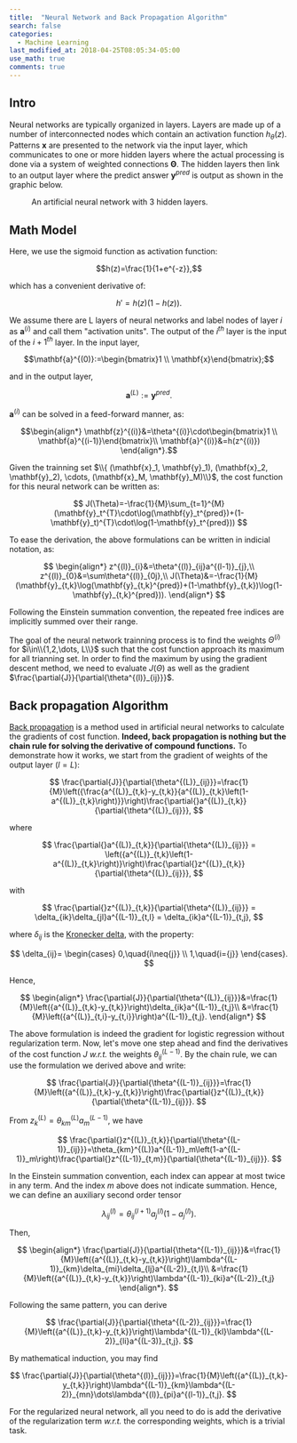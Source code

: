 ```yaml
---
title:  "Neural Network and Back Propagation Algorithm"
search: false
categories: 
  - Machine Learning
last_modified_at: 2018-04-25T08:05:34-05:00
use_math: true
comments: true
---
```


## Intro
Neural networks are typically organized in layers. Layers are made up of a number of interconnected nodes which contain an activation function $h_\theta(z)$. Patterns $\mathbf{x}$ are presented to the network via the input layer, which communicates to one or more hidden layers where the actual processing is done via a system of weighted connections $\mathbf{\Theta}$.  The hidden layers then link to an output layer where the predict answer $\mathbf{y}^{pred}$ is output as shown in the graphic below.

<figure style="width: 450px" class="align-center">
  <img src="{{ site.url }}{{ site.baseurl }}/assets/images/tikz41.png" alt="">
  <figcaption>An artificial neural network with 3 hidden layers.</figcaption>
</figure> 

## Math Model

Here, we use the sigmoid function as activation function:

$$h(z)=\frac{1}{1+e^{-z}},$$

which has a convenient derivative of:

$$h'=h(z)(1-h(z)).$$

We assume there are L layers of neural networks and label nodes of layer $i$ as $\mathbf{a}^{(i)}$ and call them "activation units". The output of the $i^{th}$ layer is the input of the $i+1^{th}$ layer. In the input layer,

 $$\mathbf{a}^{(0)}:=\begin{bmatrix}1 \\ \mathbf{x}\end{bmatrix};$$

 and in the output layer,

 $$\mathbf{a}^{(L)}:=\mathbf{y}^{pred}.$$

 $\mathbf{a}^{(i)}$ can be solved in a feed-forward manner, as:

  $$\begin{align*}
  \mathbf{z}^{(i)}&=\theta^{(i)}\cdot\begin{bmatrix}1 \\ \mathbf{a}^{(i-1)}\end{bmatrix}\\
  \mathbf{a}^{(i)}&=h(z^{(i)})
  \end{align*}.$$

Given the trainning set $\\{ (\mathbf{x}_1, \mathbf{y}_1), (\mathbf{x}_2, \mathbf{y}_2), \cdots, (\mathbf{x}_M, \mathbf{y}_M)\\}$, the cost function for this neural network can be written as:

$$
J(\Theta)=-\frac{1}{M}\sum_{t=1}^{M}(\mathbf{y}_t^{T}\cdot\log(\mathbf{y}_t^{pred})+(1-\mathbf{y}_t)^{T}\cdot\log(1-\mathbf{y}_t^{pred}))
$$

To ease the derivation, the above formulations can be written in indicial notation, as:

$$
\begin{align*}
  z^{(l)}_{i}&=\theta^{(l)}_{ij}a^{(l-1)}_{j},\\
  z^{(l)}_{0}&=\sum\theta^{(l)}_{0j},\\
  J(\Theta)&=-\frac{1}{M}(\mathbf{y}_{t,k}\log(\mathbf{y}_{t,k}^{pred})+(1-\mathbf{y}_{t,k})\log(1-\mathbf{y}_{t,k}^{pred})).
\end{align*}
$$

Following the Einstein summation convention, the repeated free indices are implicitly summed over their range.

The goal of the neural network trainning process is to find the weights $\Theta^{(i)}$ for $i\in\\{1,2,\dots, L\\}$ such that the cost function approach its maximum for all trianning set. In order to find the maximum by using the gradient descent method, we need to evaluate $J(\Theta)$ as well as the gradient $\frac{\partial{J}}{\partial{\theta^{(l)}_{ij}}}$.

## Back propagation Algorithm

[Back propagation](https://en.wikipedia.org/wiki/Backpropagation) is a method used in artificial neural networks to calculate the gradients of cost function. **Indeed, back propagation is nothing but the chain rule for solving the derivative of compound functions.** To demonstrate how it works, we start from the gradient of weights of the output layer ($l=L$):

$$
  \frac{\partial{J}}{\partial{\theta^{(L)}_{ij}}}=\frac{1}{M}\left({\frac{a^{(L)}_{t,k}-y_{t,k}}{a^{(L)}_{t,k}\left(1-a^{(L)}_{t,k}\right)}}\right)\frac{\partial{}a^{(L)}_{t,k}}{\partial{\theta^{(L)}_{ij}}},
$$

where 

$$
  \frac{\partial{}a^{(L)}_{t,k}}{\partial{\theta^{(L)}_{ij}}} = \left({a^{(L)}_{t,k}\left(1-a^{(L)}_{t,k}\right)}\right)\frac{\partial{}z^{(L)}_{t,k}}{\partial{\theta^{(L)}_{ij}}},
$$

with

$$
  \frac{\partial{}z^{(L)}_{t,k}}{\partial{\theta^{(L)}_{ij}}} = \delta_{ik}\delta_{jl}a^{(L-1)}_{t,l} = \delta_{ik}a^{(L-1)}_{t,j},
$$

where $\delta_{ij}$ is the [Kronecker delta](https://en.wikipedia.org/wiki/Kronecker_delta), with the property:

$$
\delta_{ij}=
  \begin{cases}
    0,\quad{i\neq{j}} \\
    1,\quad{i={j}}
  \end{cases}.
$$

Hence,

$$
  \begin{align*}
    \frac{\partial{J}}{\partial{\theta^{(L)}_{ij}}}&=\frac{1}{M}\left({a^{(L)}_{t,k}-y_{t,k}}\right)\delta_{ik}a^{(L-1)}_{t,j}\\
    &=\frac{1}{M}\left({a^{(L)}_{t,i}-y_{t,i}}\right)a^{(L-1)}_{t,j}.
  \end{align*}
$$

The above formulation is indeed the gradient for logistic regression without regularization term. Now, let's move one step ahead and find the derivatives of the cost function $J$ *w.r.t.* the weights $\theta^{(L-1)}_{ij}$. By the chain rule, we can use the formulation we derived above and write:

$$
  \frac{\partial{J}}{\partial{\theta^{(L-1)}_{ij}}}=\frac{1}{M}\left({a^{(L)}_{t,k}-y_{t,k}}\right)\frac{\partial{}z^{(L)}_{t,k}}{\partial{\theta^{(L-1)}_{ij}}}.
$$

From $z_k^{(L)}=\theta_{km}^{(L)}a^{(L-1)}_m$, we have

$$
  \frac{\partial{}z^{(L)}_{t,k}}{\partial{\theta^{(L-1)}_{ij}}}=\theta_{km}^{(L)}a^{(L-1)}_m\left(1-a^{(L-1)}_m\right)\frac{\partial{}z^{(L-1)}_{t,m}}{\partial{\theta^{(L-1)}_{ij}}}.
$$

In the Einstein summation convention, each index can appear at most twice in any term. And the index $m$ above does not indicate summation. Hence, we can define an auxiliary second order tensor 

$$
  \lambda^{(l)}_{ij}=\theta_{ij}^{(l+1)}a^{(l)}_j\left(1-a^{(l)}_j\right).
$$

Then,

$$
  \begin{align*}
  \frac{\partial{J}}{\partial{\theta^{(L-1)}_{ij}}}&=\frac{1}{M}\left({a^{(L)}_{t,k}-y_{t,k}}\right)\lambda^{(L-1)}_{km}\delta_{mi}\delta_{lj}a^{(L-2)}_{t,l}\\
  &=\frac{1}{M}\left({a^{(L)}_{t,k}-y_{t,k}}\right)\lambda^{(L-1)}_{ki}a^{(L-2)}_{t,j}
  \end{align*}.
$$

Following the same pattern, you can derive

$$
 \frac{\partial{J}}{\partial{\theta^{(L-2)}_{ij}}}=\frac{1}{M}\left({a^{(L)}_{t,k}-y_{t,k}}\right)\lambda^{(L-1)}_{kl}\lambda^{(L-2)}_{li}a^{(L-3)}_{t,j}.
$$

By mathematical induction, you may find 

$$
 \frac{\partial{J}}{\partial{\theta^{(l)}_{ij}}}=\frac{1}{M}\left({a^{(L)}_{t,k}-y_{t,k}}\right)\lambda^{(L-1)}_{km}\lambda^{(L-2)}_{mn}\dots\lambda^{(l)}_{pi}a^{(l-1)}_{t,j}.
$$

For the regularized neural network, all you need to do is add the derivative of the regularization term *w.r.t.* the corresponding weights, which is a trivial task.
